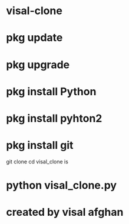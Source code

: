 # visal-clone
# pkg update
# pkg upgrade
# pkg install Python
# pkg install pyhton2
# pkg install git
git clone
cd visal_clone
is
# python visal_clone.py
# created by visal afghan



